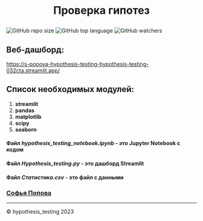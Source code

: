 # <p align="center"> Проверка гипотез </p>
![GitHub repo size](https://img.shields.io/github/repo-size/OnlinegamesSKNM/mainFile?color=green&label=Used%20Memory&style=plastic) ![GitHub top language](https://img.shields.io/github/languages/top/OnlinegamesSKNM/mainFile?label=Python&logo=GitHub) ![GitHub watchers](https://img.shields.io/github/watchers/OnlinegamesSKNM/mainFile?logoColor=blue&style=social)

## Веб-дашборд:

https://s-popova-hypothesis-testing-hypothesis-testing-032cta.streamlit.app/

## Список необходимых модулей:
1. **streamlit**
1. **pandas**
1. **matplotlib**
1. **scipy**
1. **seaborn**

#### Файл ***hypothesis_testing_notebook.ipynb*** - это Jupyter Notebook с кодом
#### Файл ***Hypothesis_testing.py*** - это дашборд Streamlit
#### Файл ***Статистика.csv*** - это файл с данными


### <a href="https://t.me/soonya_1"> Софья Попова </a>

<div>
  <hr> &copy; hypothesis_testing 2023
</div>
